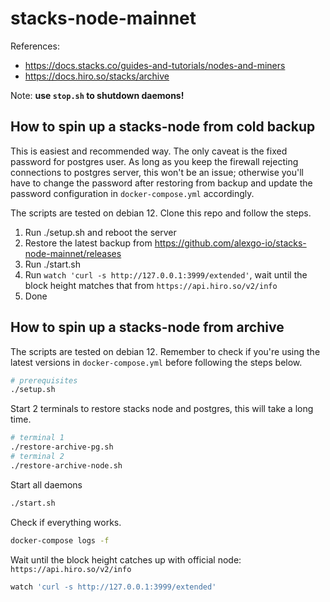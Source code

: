 # stacks-node-mainnet

References:

- https://docs.stacks.co/guides-and-tutorials/nodes-and-miners
- https://docs.hiro.so/stacks/archive

Note: **use `stop.sh` to shutdown daemons!**

## How to spin up a stacks-node from cold backup

This is easiest and recommended way. The only caveat is the fixed password for postgres user. As long as you keep the firewall rejecting connections to postgres server, this won't be an issue; otherwise you'll have to change the password after restoring from backup and update the password configuration in `docker-compose.yml` accordingly.

The scripts are tested on debian 12. Clone this repo and follow the steps.

1. Run ./setup.sh and reboot the server
2. Restore the latest backup from https://github.com/alexgo-io/stacks-node-mainnet/releases
3. Run ./start.sh
4. Run `watch 'curl -s http://127.0.0.1:3999/extended'`, wait until the block height matches that from `https://api.hiro.so/v2/info`
5. Done

## How to spin up a stacks-node from archive

The scripts are tested on debian 12. Remember to check if you're using the latest versions in `docker-compose.yml` before following the steps below.

```bash
# prerequisites
./setup.sh
```

Start 2 terminals to restore stacks node and postgres, this will take a long time.

```bash
# terminal 1
./restore-archive-pg.sh
# terminal 2
./restore-archive-node.sh
```

Start all daemons

```bash
./start.sh
```

Check if everything works.

```bash
docker-compose logs -f
```

Wait until the block height catches up with official node: `https://api.hiro.so/v2/info`

```bash
watch 'curl -s http://127.0.0.1:3999/extended'
```
